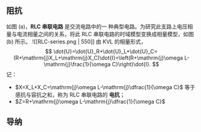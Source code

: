 ## 阻抗
如图 (a)，**RLC 串联电路** 是交流电路中的一 种典型电路。为研究此支路上电压相量与电流相量之间的关系，将此 RLC 串联电路的时域模型变换成相量模型，如图 (b) 所示。
![[RLC-series.png | 550]] 
由 KVL 的相量形式，$$ \dot{U}=\dot{U}_R+\dot{U}_L+\dot{U}_C=(R+\mathrm{j}X_L+\mathrm{j}X_C)\dot{I}=\left(R+\mathrm{j}\omega L-\mathrm{j}\frac{1}{\omega C}\right)\dot{I}. $$记：
- $X=X_L+X_C=\mathrm{j}\omega L-\mathrm{j}\dfrac{1}{\omega C}$ 等于感抗与容抗之和，称为 RLC 串联电路的 **电抗**；
- $Z=R+\mathrm{j}\omega L-\mathrm{j}\dfrac{1}{\omega C}$ 

## 导纳
